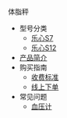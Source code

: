<div class="sidebar-title "><i class="fa  fa-plus-square"></i>体脂秤</div>

* 型号分类
  - [乐心S7](/hardware/scale/lifesense/S7)
  - [乐心S12](/hardware/scale/lifesense/S12)
* [产品简介](/hardware/scale/info)
* 购买指南
  - [收费标准](/hardware/sphygmomanometer)
  - [线上下单](/hardware/wristbrand)
* 常见问题
  - [血压计](/hardware/sphygmomanometer)
